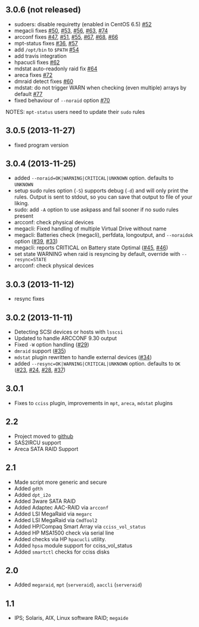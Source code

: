 ## 3.0.6 (not released)
- sudoers: disable requiretty (enabled in CentOS 6.5) [#52][]
- megacli fixes [#50][], [#53][], [#56][], [#63][], [#74][]
- arcconf fixes [#47][], [#51][], [#55][], [#67][], [#68][], [#66][]
- mpt-status fixes [#36][], [#57][]
- add `/opt/bin` to `$PATH` [#54][]
- add travis integration
- hpacucli fixes [#62][]
- mdstat auto-readonly raid fix [#64][]
- areca fixes [#72][]
- dmraid detect fixes [#60][]
- mdstat: do not trigger WARN when checking (even multiple) arrays by default [#77][]
- fixed behaviour of `--noraid` option [#70][]

NOTES:
`mpt-status` users need to update their `sudo` rules

## 3.0.5 (2013-11-27)

- fixed program version

## 3.0.4 (2013-11-25)
- added `--noraid=OK|WARNING|CRITICAL|UNKNOWN` option. defaults to `UNKNOWN`
- setup sudo rules option (`-S`) supports debug (`-d`) and will only print the
  rules. Output is sent to stdout, so you can save that output to file of
  your liking.
- sudo: add `-A` option to use askpass and fail sooner if no sudo rules present
- arcconf: check physical devices
- megacli: Fixed handling of multiple Virtual Drive without name
- megacli: Batteries check (megacli), perfdata, longoutput, and `--noraidok` option ([#39][], [#33][])
- megacli: reports CRITICAL on Battery state Optimal ([#45][], [#46][])
- set state WARNING when raid is resyncing by default, override with `--resync=STATE`
- arcconf: check physical devices

## 3.0.3 (2013-11-12)
- resync fixes

## 3.0.2 (2013-11-11)
- Detecting SCSI devices or hosts with `lsscsi`
- Updated to handle ARCCONF 9.30 output
- Fixed `-W` option handling ([#29][])
- `dmraid` support ([#35][])
- `mdstat` plugin rewritten to handle external devices ([#34][])
- added `--resync=OK|WARNING|CRITICAL|UNKNOWN` option. defaults to `OK` ([#23][], [#24][], [#28][], [#37][])

## 3.0.1
- Fixes to `cciss` plugin, improvements in `mpt`, `areca`, `mdstat` plugins

## 2.2
- Project moved to [github](https://github.com/glensc/nagios-plugin-check_raid)
- SAS2IRCU support
- Areca SATA RAID Support

## 2.1
- Made script more generic and secure
- Added `gdth`
- Added `dpt_i2o`
- Added 3ware SATA RAID
- Added Adaptec AAC-RAID via `arcconf`
- Added LSI MegaRaid via `megarc`
- Added LSI MegaRaid via `CmdTool2`
- Added HP/Compaq Smart Array via `cciss_vol_status`
- Added HP MSA1500 check via serial line
- Added checks via HP `hpacucli` utility.
- Added `hpsa` module support for cciss_vol_status
- Added `smartctl` checks for cciss disks

## 2.0
- Added `megaraid`, `mpt` (`serveraid`), `aaccli` (`serveraid`)

## 1.1
- IPS; Solaris, AIX, Linux software RAID; `megaide`

[#23]: https://github.com/glensc/nagios-plugin-check_raid/pull/23
[#24]: https://github.com/glensc/nagios-plugin-check_raid/issues/24
[#28]: https://github.com/glensc/nagios-plugin-check_raid/pull/28
[#29]: https://github.com/glensc/nagios-plugin-check_raid/pull/29
[#33]: https://github.com/glensc/nagios-plugin-check_raid/issues/33
[#34]: https://github.com/glensc/nagios-plugin-check_raid/issues/34
[#35]: https://github.com/glensc/nagios-plugin-check_raid/pull/35
[#36]: https://github.com/glensc/nagios-plugin-check_raid/issues/36
[#37]: https://github.com/glensc/nagios-plugin-check_raid/pull/37
[#39]: https://github.com/glensc/nagios-plugin-check_raid/pull/39
[#45]: https://github.com/glensc/nagios-plugin-check_raid/issues/45
[#46]: https://github.com/glensc/nagios-plugin-check_raid/pull/46
[#47]: https://github.com/glensc/nagios-plugin-check_raid/issues/47
[#50]: https://github.com/glensc/nagios-plugin-check_raid/issues/50
[#51]: https://github.com/glensc/nagios-plugin-check_raid/issues/51
[#52]: https://github.com/glensc/nagios-plugin-check_raid/issues/52
[#53]: https://github.com/glensc/nagios-plugin-check_raid/issues/53
[#54]: https://github.com/glensc/nagios-plugin-check_raid/issues/54
[#55]: https://github.com/glensc/nagios-plugin-check_raid/issues/55
[#56]: https://github.com/glensc/nagios-plugin-check_raid/issues/56
[#57]: https://github.com/glensc/nagios-plugin-check_raid/pull/57
[#62]: https://github.com/glensc/nagios-plugin-check_raid/pull/62
[#63]: https://github.com/glensc/nagios-plugin-check_raid/issues/63
[#64]: https://github.com/glensc/nagios-plugin-check_raid/issues/64
[#67]: https://github.com/glensc/nagios-plugin-check_raid/issues/67
[#68]: https://github.com/glensc/nagios-plugin-check_raid/pull/68
[#74]: https://github.com/glensc/nagios-plugin-check_raid/pull/74
[#72]: https://github.com/glensc/nagios-plugin-check_raid/pull/72
[#60]: https://github.com/glensc/nagios-plugin-check_raid/pull/60
[#77]: https://github.com/glensc/nagios-plugin-check_raid/pull/77
[#66]: https://github.com/glensc/nagios-plugin-check_raid/pull/66
[#70]: https://github.com/glensc/nagios-plugin-check_raid/pull/70
